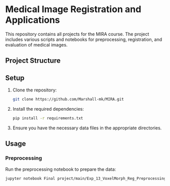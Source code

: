 # Medical Image Registration and Applications

This repository contains all projects for the MIRA course. The project includes various scripts and notebooks for preprocessing, registration, and evaluation of medical images.

## Project Structure

## Setup

1. Clone the repository:
    ```sh
    git clone https://github.com/Marshall-mk/MIRA.git
    ```

2. Install the required dependencies:
    ```sh
    pip install -r requirements.txt
    ```

3. Ensure you have the necessary data files in the appropriate directories.

## Usage

### Preprocessing

Run the preprocessing notebook to prepare the data:
```sh
jupyter notebook Final project/main/Exp_13_VoxelMorph_Reg_Preprocessing.ipynb